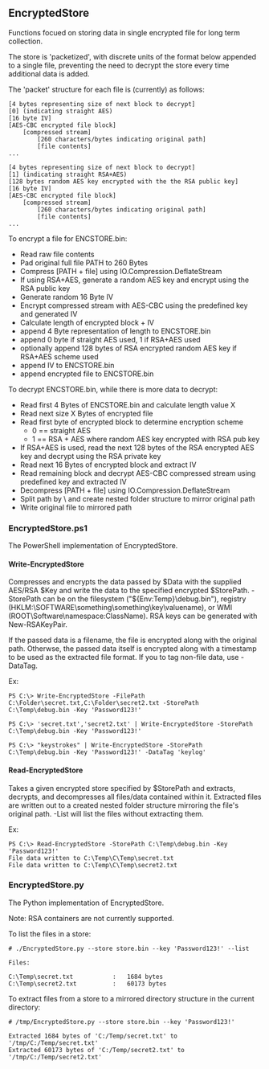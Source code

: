 ## EncryptedStore

Functions focued on storing data in single encrypted file for long term collection.

The store is 'packetized', with discrete units of the format below appended to a single file,
preventing the need to decrypt the store every time additional data is added.

The 'packet' structure for each file is (currently) as follows:

    [4 bytes representing size of next block to decrypt]
    [0] (indicating straight AES)
    [16 byte IV]
    [AES-CBC encrypted file block]
        [compressed stream]
            [260 characters/bytes indicating original path]
            [file contents]
    ...

    [4 bytes representing size of next block to decrypt]
    [1] (indicating straight RSA+AES)
    [128 bytes random AES key encrypted with the the RSA public key]
    [16 byte IV]
    [AES-CBC encrypted file block]
        [compressed stream]
            [260 characters/bytes indicating original path]
            [file contents]
    ...

To encrypt a file for ENCSTORE.bin:

* Read raw file contents
* Pad original full file PATH to 260 Bytes
* Compress [PATH + file] using IO.Compression.DeflateStream
* If using RSA+AES, generate a random AES key and encrypt using the RSA public key
* Generate random 16 Byte IV
* Encrypt compressed stream with AES-CBC using the predefined key and generated IV
* Calculate length of encrypted block + IV
* append 4 Byte representation of length to ENCSTORE.bin
* append 0 byte if straight AES used, 1 if RSA+AES used
* optionally append 128 bytes of RSA encrypted random AES key if RSA+AES scheme used
* append IV to ENCSTORE.bin
* append encrypted file to ENCSTORE.bin

To decrypt ENCSTORE.bin, while there is more data to decrypt:

* Read first 4 Bytes of ENCSTORE.bin and calculate length value X
* Read next size X Bytes of encrypted file
* Read first byte of encrypted block to determine encryption scheme
    * 0 == straight AES
    * 1 == RSA + AES where random AES key encrypted with RSA pub key
* If RSA+AES is used, read the next 128 bytes of the RSA encrypted AES key and decrypt using the RSA private key
* Read next 16 Bytes of encrypted block and extract IV
* Read remaining block and decrypt AES-CBC compressed stream using predefined key and extracted IV
* Decompress [PATH + file] using IO.Compression.DeflateStream
* Split path by \ and create nested folder structure to mirror original path
* Write original file to mirrored path


### EncryptedStore.ps1

The PowerShell implementation of EncryptedStore.


#### Write-EncryptedStore

Compresses and encrypts the data passed by $Data with the supplied AES/RSA $Key and write 
the data to the specified encrypted $StorePath. -StorePath can be on the filesystem
("${Env:Temp}\debug.bin"), registry (HKLM:\SOFTWARE\something\something\key\valuename), 
or WMI (ROOT\Software\namespace:ClassName). RSA keys can be generated with New-RSAKeyPair.

If the passed data is a filename, the file is encrypted along with the original path.
Otherwse, the passed data itself is encrypted along with a timestamp to be used as the
extracted file format. If you to tag non-file data, use -DataTag.

Ex:

    PS C:\> Write-EncryptedStore -FilePath C:\Folder\secret.txt,C:\Folder\secret2.txt -StorePath C:\Temp\debug.bin -Key 'Password123!'

    PS C:\> 'secret.txt','secret2.txt' | Write-EncryptedStore -StorePath C:\Temp\debug.bin -Key 'Password123!'

    PS C:\> "keystrokes" | Write-EncryptedStore -StorePath C:\Temp\debug.bin -Key 'Password123!' -DataTag 'keylog'


#### Read-EncryptedStore

Takes a given encrypted store specified by $StorePath and extracts,
decrypts, and decompresses all files/data contained within it. Extracted
files are written out to a created nested folder structure mirroring
the file's original path. -List will list the files without extracting them.

Ex:
    
    PS C:\> Read-EncryptedStore -StorePath C:\Temp\debug.bin -Key 'Password123!'
    File data written to C:\Temp\C\Temp\secret.txt
    File data written to C:\Temp\C\Temp\secret2.txt


### EncryptedStore.py

The Python implementation of EncryptedStore.

Note: RSA containers are not currently supported.


To list the files in a store:

    # ./EncryptedStore.py --store store.bin --key 'Password123!' --list

    Files:

    C:\Temp\secret.txt           :   1684 bytes
    C:\Temp\secret2.txt          :   60173 bytes


To extract files from a store to a mirrored directory structure in the current directory:

    # /tmp/EncryptedStore.py --store store.bin --key 'Password123!'

    Extracted 1684 bytes of 'C:/Temp/secret.txt' to '/tmp/C:/Temp/secret.txt'
    Extracted 60173 bytes of 'C:/Temp/secret2.txt' to '/tmp/C:/Temp/secret2.txt'
